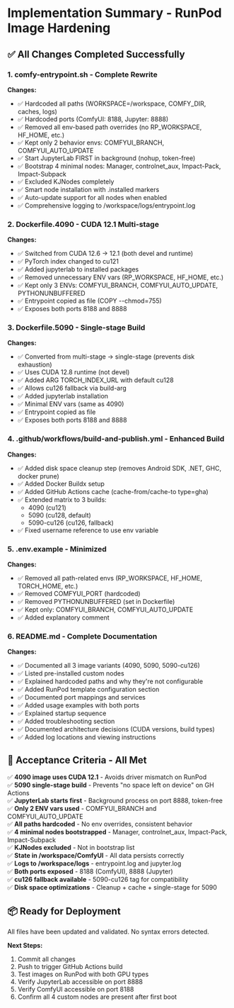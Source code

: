 # Implementation Summary - RunPod Image Hardening

## ✅ All Changes Completed Successfully

### 1. comfy-entrypoint.sh - Complete Rewrite

**Changes:**

- ✅ Hardcoded all paths (WORKSPACE=/workspace, COMFY_DIR, caches, logs)
- ✅ Hardcoded ports (ComfyUI: 8188, Jupyter: 8888)
- ✅ Removed all env-based path overrides (no RP_WORKSPACE, HF_HOME, etc.)
- ✅ Kept only 2 behavior envs: COMFYUI_BRANCH, COMFYUI_AUTO_UPDATE
- ✅ Start JupyterLab FIRST in background (nohup, token-free)
- ✅ Bootstrap 4 minimal nodes: Manager, controlnet_aux, Impact-Pack, Impact-Subpack
- ✅ Excluded KJNodes completely
- ✅ Smart node installation with .installed markers
- ✅ Auto-update support for all nodes when enabled
- ✅ Comprehensive logging to /workspace/logs/entrypoint.log

### 2. Dockerfile.4090 - CUDA 12.1 Multi-stage

**Changes:**

- ✅ Switched from CUDA 12.6 → 12.1 (both devel and runtime)
- ✅ PyTorch index changed to cu121
- ✅ Added jupyterlab to installed packages
- ✅ Removed unnecessary ENV vars (RP_WORKSPACE, HF_HOME, etc.)
- ✅ Kept only 3 ENVs: COMFYUI_BRANCH, COMFYUI_AUTO_UPDATE, PYTHONUNBUFFERED
- ✅ Entrypoint copied as file (COPY --chmod=755)
- ✅ Exposes both ports 8188 and 8888

### 3. Dockerfile.5090 - Single-stage Build

**Changes:**

- ✅ Converted from multi-stage → single-stage (prevents disk exhaustion)
- ✅ Uses CUDA 12.8 runtime (not devel)
- ✅ Added ARG TORCH_INDEX_URL with default cu128
- ✅ Allows cu126 fallback via build-arg
- ✅ Added jupyterlab installation
- ✅ Minimal ENV vars (same as 4090)
- ✅ Entrypoint copied as file
- ✅ Exposes both ports 8188 and 8888

### 4. .github/workflows/build-and-publish.yml - Enhanced Build

**Changes:**

- ✅ Added disk space cleanup step (removes Android SDK, .NET, GHC, docker prune)
- ✅ Added Docker Buildx setup
- ✅ Added GitHub Actions cache (cache-from/cache-to type=gha)
- ✅ Extended matrix to 3 builds:
  - 4090 (cu121)
  - 5090 (cu128, default)
  - 5090-cu126 (cu126, fallback)
- ✅ Fixed username reference to use env variable

### 5. .env.example - Minimized

**Changes:**

- ✅ Removed all path-related envs (RP_WORKSPACE, HF_HOME, TORCH_HOME, etc.)
- ✅ Removed COMFYUI_PORT (hardcoded)
- ✅ Removed PYTHONUNBUFFERED (set in Dockerfile)
- ✅ Kept only: COMFYUI_BRANCH, COMFYUI_AUTO_UPDATE
- ✅ Added explanatory comment

### 6. README.md - Complete Documentation

**Changes:**

- ✅ Documented all 3 image variants (4090, 5090, 5090-cu126)
- ✅ Listed pre-installed custom nodes
- ✅ Explained hardcoded paths and why they're not configurable
- ✅ Added RunPod template configuration section
- ✅ Documented port mappings and services
- ✅ Added usage examples with both ports
- ✅ Explained startup sequence
- ✅ Added troubleshooting section
- ✅ Documented architecture decisions (CUDA versions, build types)
- ✅ Added log locations and viewing instructions

## 🎯 Acceptance Criteria - All Met

✅ **4090 image uses CUDA 12.1** - Avoids driver mismatch on RunPod  
✅ **5090 single-stage build** - Prevents "no space left on device" on GH Actions  
✅ **JupyterLab starts first** - Background process on port 8888, token-free  
✅ **Only 2 ENV vars used** - COMFYUI_BRANCH and COMFYUI_AUTO_UPDATE  
✅ **All paths hardcoded** - No env overrides, consistent behavior  
✅ **4 minimal nodes bootstrapped** - Manager, controlnet_aux, Impact-Pack, Impact-Subpack  
✅ **KJNodes excluded** - Not in bootstrap list  
✅ **State in /workspace/ComfyUI** - All data persists correctly  
✅ **Logs to /workspace/logs** - entrypoint.log and jupyter.log  
✅ **Both ports exposed** - 8188 (ComfyUI), 8888 (Jupyter)  
✅ **cu126 fallback available** - 5090-cu126 tag for compatibility  
✅ **Disk space optimizations** - Cleanup + cache + single-stage for 5090

## 📦 Ready for Deployment

All files have been updated and validated. No syntax errors detected.

**Next Steps:**

1. Commit all changes
2. Push to trigger GitHub Actions build
3. Test images on RunPod with both GPU types
4. Verify JupyterLab accessible on port 8888
5. Verify ComfyUI accessible on port 8188
6. Confirm all 4 custom nodes are present after first boot

